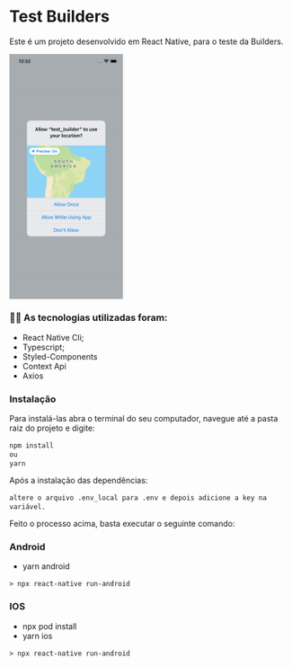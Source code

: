 # Test Builders

Este é um projeto desenvolvido em React Native, para o teste da Builders.

<img align="center" alt="PNG" src="/src/assets/app.gif" width="40%" />

<br />

### :man_technologist: As tecnologias utilizadas foram:

- React Native Cli;
- Typescript;
- Styled-Components
- Context Api
- Axios
  <br />

### Instalação

Para instalá-las abra o terminal do seu computador, navegue até a pasta raiz do projeto e digite:

```
npm install
ou
yarn
```

Após a instalação das dependências:

```
altere o arquivo .env_local para .env e depois adicione a key na variável.
```

Feito o processo acima, basta executar o seguinte comando:

### Android

- yarn android

```
> npx react-native run-android
```

### IOS

- npx pod install
- yarn ios

```
> npx react-native run-android
```
